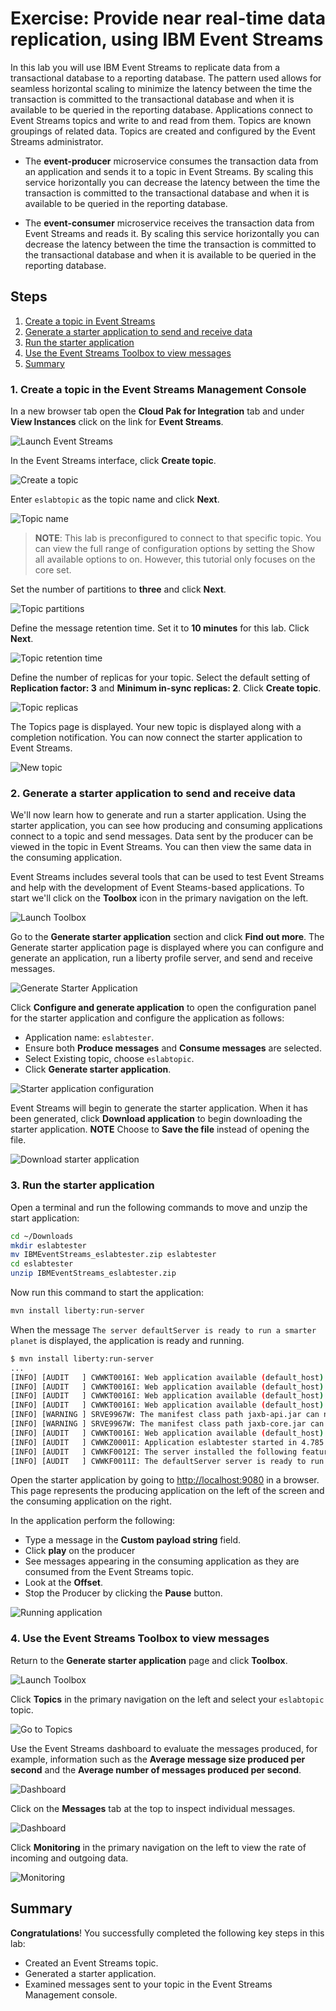 # Exercise: Provide near real-time data replication, using IBM Event Streams

In this lab you will use IBM Event Streams to replicate data from a transactional database to a reporting database. The pattern used allows for seamless horizontal scaling to minimize the latency between the time the transaction is committed to the transactional database and when it is available to be queried in the reporting database. Applications connect to Event Streams topics and write to and read from them. Topics are known groupings of related data. Topics are created and configured by the Event Streams administrator.

* The **event-producer** microservice consumes the transaction data from an application and sends it to a topic in Event Streams. By scaling this service horizontally you can decrease the latency between the time the transaction is committed to the transactional database and when it is available to be queried in the reporting database.

* The **event-consumer** microservice receives the transaction data from Event Streams and reads it. By scaling this service horizontally you can decrease the latency between the time the transaction is committed to the transactional database and when it is available to be queried in the reporting database.

## Steps

1. [Create a topic in Event Streams](#1-create-a-topic-in-event-streams)
1. [Generate a starter application to send and receive data](#2-generate-a-starter-application-to-send-and-receive-data)
1. [Run the starter application](#3-run-the-starter-application)
1. [Use the Event Streams Toolbox to view messages](#4-use-the-event-streams-toolbox-to-view-messages)
1. [Summary](#summary)

### 1. Create a topic in the Event Streams Management Console

In a new browser tab open the **Cloud Pak for Integration** tab and under **View Instances** click on the link for **Event Streams**.

![Launch Event Streams](images/cp4i-dashboard-event-streams.png)

In the Event Streams interface, click **Create topic**.

![Create a topic](images/create-topic.png)

Enter `eslabtopic` as the topic name and click **Next**.

![Topic name](images/topic-name.png)

> **NOTE**: This lab is preconfigured to connect to that specific topic. You can view the full range of configuration options by setting the Show all available options to on. However, this tutorial only focuses on the core set.

Set the number of partitions to **three** and click **Next**.

![Topic partitions](images/topic-partitions.png)

Define the message retention time. Set it to **10 minutes** for this lab. Click **Next**.

![Topic retention time](images/topic-retention.png)

Define the number of replicas for your topic. Select the default setting of **Replication factor: 3** and **Minimum in-sync replicas: 2**. Click **Create topic**.

![Topic replicas](images/topic-replicas.png)

The Topics page is displayed. Your new topic is displayed along with a completion notification. You can now connect the starter application to Event Streams.

![New topic](images/new-topic.png)

### 2. Generate a starter application to send and receive data

We'll now learn how to generate and run a starter application. Using the starter application, you can see how producing and consuming applications connect to a topic and send messages. Data sent by the producer can be viewed in the topic in Event Streams. You can then view the same data in the consuming application.

Event Streams includes several tools that can be used to test Event Streams and help with the development of Event Steams-based applications. To start we'll click on the **Toolbox** icon in the primary navigation on the left.

![Launch Toolbox](images/launch-toolbox.png)

Go to the **Generate starter application** section and click **Find out more**. The Generate starter application page is displayed where you can configure and generate an application, run a liberty profile server, and send and receive messages.

![Generate Starter Application](images/generate-starter-app.png)

Click **Configure and generate application** to open the configuration panel for the starter application and configure the application as follows:

* Application name: `eslabtester`.
* Ensure both **Produce messages** and **Consume messages** are selected.
* Select Existing topic, choose `eslabtopic`.
* Click **Generate starter application**.

![Starter application configuration](images/app-config.png)

Event Streams will begin to generate the starter application. When it has been generated, click **Download application** to begin downloading the starter application. **NOTE** Choose to **Save the file** instead of opening the file.

![Download starter application](images/download-starter-app.png)

### 3. Run the starter application

Open a terminal and run the following commands to move and unzip the start application:

```bash
cd ~/Downloads
mkdir eslabtester
mv IBMEventStreams_eslabtester.zip eslabtester
cd eslabtester
unzip IBMEventStreams_eslabtester.zip
```

Now run this command to start the application:

```bash
mvn install liberty:run-server
```

When the message `The server defaultServer is ready to run a smarter planet` is displayed, the application is ready and running.

```bash
$ mvn install liberty:run-server
...
[INFO] [AUDIT   ] CWWKT0016I: Web application available (default_host): http://admin.ibm.demo:9080/health/
[INFO] [AUDIT   ] CWWKT0016I: Web application available (default_host): http://admin.ibm.demo:9080/metrics/
[INFO] [AUDIT   ] CWWKT0016I: Web application available (default_host): http://admin.ibm.demo:9080/ibm/api/
[INFO] [AUDIT   ] CWWKT0016I: Web application available (default_host): http://admin.ibm.demo:9080/jwt/
[INFO] [WARNING ] SRVE9967W: The manifest class path jaxb-api.jar can not be found in jar file file:/home/ibmuser/Downloads/eslabtester/target/liberty/wlp/usr/servers/defaultServer/apps/expanded/eslabtester.war/WEB-INF/lib/jaxb-core-2.2.11.jar or its parent.
[INFO] [WARNING ] SRVE9967W: The manifest class path jaxb-core.jar can not be found in jar file file:/home/ibmuser/Downloads/eslabtester/target/liberty/wlp/usr/servers/defaultServer/apps/expanded/eslabtester.war/WEB-INF/lib/jaxb-impl-2.2.11.jar or its parent.
[INFO] [AUDIT   ] CWWKT0016I: Web application available (default_host): http://admin.ibm.demo:9080/
[INFO] [AUDIT   ] CWWKZ0001I: Application eslabtester started in 4.785 seconds.
[INFO] [AUDIT   ] CWWKF0012I: The server installed the following features: [appSecurity-2.0, cdi-1.2, concurrent-1.0, distributedMap-1.0, jaxrs-2.0, jaxrsClient-2.0, jndi-1.0, json-1.0, jsonp-1.0, jwt-1.0, microProfile-1.2, mpConfig-1.1, mpFaultTolerance-1.0, mpHealth-1.0, mpJwt-1.0, mpMetrics-1.0, servlet-3.1, ssl-1.0, websocket-1.1].
[INFO] [AUDIT   ] CWWKF0011I: The defaultServer server is ready to run a smarter planet. The defaultServer server started in 12.770 seconds.
```

Open the starter application by going to <http://localhost:9080> in a browser. This page represents the producing application on the left of the screen and the consuming application on the right.

In the application perform the following:

* Type a message in the **Custom payload string** field.
* Click **play** on the producer
* See messages appearing in the consuming application as they are consumed from the Event Streams topic.
* Look at the **Offset**.
* Stop the Producer by clicking the **Pause** button.

![Running application](images/local-app.png)

### 4. Use the Event Streams Toolbox to view messages

Return to the **Generate starter application** page and click **Toolbox**.

![Launch Toolbox](images/launch-toolbox-from-starter.png)

Click **Topics** in the primary navigation on the left and select your `eslabtopic` topic.

![Go to Topics](images/view-topics.png)

Use the Event Streams dashboard to evaluate the messages produced, for example, information such as the **Average message size produced per second** and the **Average number of messages produced per second**.

![Dashboard](images/producers.png)

Click on the **Messages** tab at the top to inspect individual messages.

![Dashboard](images/view-messages.png)

Click **Monitoring** in the primary navigation on the left to view the rate of incoming and outgoing data.

![Monitoring](images/monitoring.png)

## Summary

**Congratulations**! You successfully completed the following key steps in this lab:

* Created an Event Streams topic.
* Generated a starter application.
* Examined messages sent to your topic in the Event Streams Management console.
